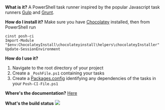 **What is it?**
A PowerShell task runner inspired by the popular Javascript task runners [Gulp](http://gulpjs.com) and [Grunt](http://gruntjs.com).

**How do I install it?**
Make sure you have [Chocolatey](https://chocolatey.org) installed, then from PowerShell run
```
cinst posh-ci
Import-Module "$env:ChocolateyInstall\chocolateyinstall\helpers\chocolateyInstaller"
Update-SessionEnvironment
```

**How do I use it?**
  1. Navigate to the root directory of your project
  2. Create a `_PoshFile.ps1` containing your tasks
  3. Create a [Packages.config](https://github.com/chocolatey/chocolatey/wiki/CommandsInstall#packagesconfig---v09813) identifying any dependencies of the tasks in your `Posh-CI-File.ps1`

**Where's the documentation?**
[Here](Documentation/Index.md)

**What's the build status**
![](https://ci.appveyor.com/api/projects/status/ay2uucfxymlgk2ni?svg=true)

